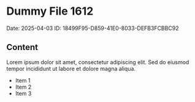 # Dummy File 1612

Date: 2025-04-03
ID: 18499F95-D859-41E0-8033-DEFB3FCBBC92

## Content

Lorem ipsum dolor sit amet, consectetur adipiscing elit.
Sed do eiusmod tempor incididunt ut labore et dolore magna aliqua.

* Item 1
* Item 2
* Item 3

